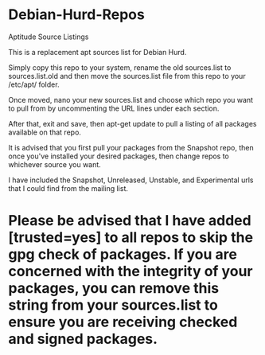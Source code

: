 # Debian-Hurd-Repos
Aptitude Source Listings

This is a replacement apt sources list for Debian Hurd.

Simply copy this repo to your system, rename the old sources.list to sources.list.old and then move the sources.list file from this repo to your /etc/apt/ folder.

Once moved, nano your new sources.list and choose which repo you want to pull from by uncommenting the URL lines under each section.

After that, exit and save, then apt-get update to pull a listing of all packages available on that repo.

It is advised that you first pull your packages from the Snapshot repo, then once you've installed your desired packages, then change repos to whichever source you want.

I have included the Snapshot, Unreleased, Unstable, and Experimental urls that I could find from the mailing list.

# Please be advised that I have added [trusted=yes] to all repos to skip the gpg check of packages. If you are concerned with the integrity of your packages, you can remove this string from your sources.list to ensure you are receiving checked and signed packages.
